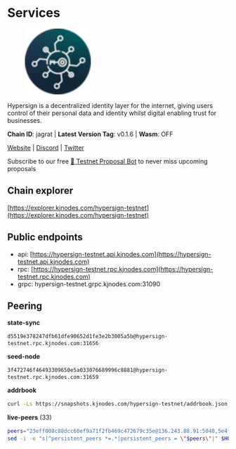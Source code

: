 # Services

<figure><img src="https://raw.githubusercontent.com/kj89/cosmos-images/main/logos/hypersign.png" width="150" alt=""><figcaption></figcaption></figure>

Hypersign is a decentralized identity layer for the internet, giving  users control of their personal data and identity whilst digital  enabling trust for businesses.

**Chain ID**: jagrat | **Latest Version Tag**: v0.1.6 | **Wasm**: OFF

[Website](https://hypersign.id) | [Discord](https://discord.gg/DmuUjMrHVw) | [Twitter](https://twitter.com/hypersignchain)



Subscribe to our free [🤖 Testnet Proposal Bot](https://t.me/kjnodes_testnet_proposal_bot) to never miss upcoming proposals


## Chain explorer
[https://explorer.kjnodes.com/hypersign-testnet](https://explorer.kjnodes.com/hypersign-testnet)

## Public endpoints

* api: [https://hypersign-testnet.api.kjnodes.com](https://hypersign-testnet.api.kjnodes.com)
* rpc: [https://hypersign-testnet.rpc.kjnodes.com](https://hypersign-testnet.rpc.kjnodes.com)
* grpc: hypersign-testnet.grpc.kjnodes.com:31090

## Peering

**state-sync**

```text
d5519e378247dfb61dfe90652d1fe3e2b3005a5b@hypersign-testnet.rpc.kjnodes.com:31656
```

**seed-node**

```text
3f472746f46493309650e5a033076689996c8881@hypersign-testnet.rpc.kjnodes.com:31659
```

**addrbook**
```bash
curl -Ls https://snapshots.kjnodes.com/hypersign-testnet/addrbook.json > $HOME/.hid-node/config/addrbook.json
```

**live-peers** (33)
```bash
peers="23eff008c88dcc60ef9a71f2fb469c472679c35e@136.243.88.91:5040,5e4fc955b23ab00f6a07cb6d56e89aafac0c85ff@167.86.85.122:26656,0188d0143ea4311923a809bb07ee9ebf13c0c63b@94.130.16.254:60656,c1b6d86f46eab9d0aa2e4399cddb9cf05d13621a@65.108.206.118:60556,1e3f0aeb6f2a2017b122af2461a75c9695790954@65.108.233.109:10956,d92268c246e02a54103f7098b901b876c88f006e@5.161.130.108:26656,aa8c0064e866dc57b341a389006df8925a0718fe@5.161.55.130:31656,d5519e378247dfb61dfe90652d1fe3e2b3005a5b@65.109.68.190:31656,934324c3b4318d8438954d19a82673a3d218951b@142.132.209.236:10956,9876d1b1e5b5968c1c729559325dd909f93c1d34@65.108.238.61:56656,fbc7ce82f02e24257395dc0310ad2921ea61e199@65.109.92.148:61156,eaf27acc810a3d6728dde972ebad26810cce0ae6@65.108.229.233:26656,1de2abae74a4c5fd7d96d9869ef02187f81498f0@134.209.238.66:26656,bd2ae9f1c42183104719f7c44be078bb7d282a61@65.109.92.241:11056,610843eda2f0388cb8e75917e8c1f63350bd3bd1@154.26.131.130:16656,4e08d5b0cb43c8d5ffc42987a5166bab2a04a93b@65.109.92.240:21066,62c3f3e5214495593ad204f3c6cd879f3f4ed6a9@5.9.79.121:26656,36e79994ea07d50e97f63d44860645009978d590@185.196.20.153:26656,7ac746f53266043a92a05db06d1306b4e5f7e7c8@65.109.112.20:11014,1380864bb38481fef4b2358026a5ed53fc027679@95.214.52.206:26656,cf94099349980f9593a3f0362c85fe7c6eda8b14@8.219.48.59:26656,ec5127072c252f7246fb66f7e7762423a23ff6bd@154.12.228.93:31656,0c6758a3f4554bbc67da73993bbb697764c5c534@38.242.142.227:26656,2c0379f78b655e8a386cb477e3cf3cae700c4a7f@213.239.207.175:34656,de1f980cc59bdb2457202768d4b4d964d783789e@167.235.21.165:36656,efcb16ec33d8e6233d1068fff679c6fd64bf5802@65.108.225.158:10956,ce6686036f6554deb0490103dcc201172e7c3f2f@81.0.220.131:26656,620478e35ba6740f0afb2a0dd6ca9b34765bc60e@65.109.30.12:60856,54f5df8d6516ead7099191776d9ee2048e0ec947@95.214.53.46:26656,001668e85c4f7b6ff796b3b593e485cd67223f0c@85.190.254.14:31656,d72875380d7b0b68f071623996bd5a86b7491287@116.202.227.117:31656,56615e02aa90e35a20a1fc4c46e78bb00956f07b@192.118.76.199:26681,a3f3d6dba11bfe080693938666064b2324fbaccf@88.99.164.158:11056"
sed -i -e "s|^persistent_peers *=.*|persistent_peers = \"$peers\"|" $HOME/.hid-node/config/config.toml
```
